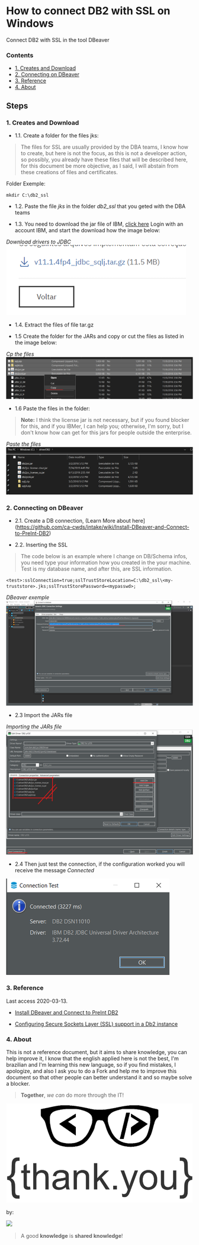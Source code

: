 # How to connect DB2 with SSL on Windows

Connect DB2 with SSL in the tool DBeaver

### Contents
- [1. Creates and Download](#1-creates-and-download)
- [2. Connecting on DBeaver](#2-connecting-on-dbeaver)
- [3. Reference](#3-reference)
- [4. About](#4-about)

## Steps

### 1. Creates and Download
- 1.1. Create a folder for the files jks:
> The files for SSL are usually provided by the DBA teams, I know how to create, but here is not the focus, as this is not a developer action, so possibly, you already have these files that will be described here, for this document be more objective, as I said, I will abstain from these creations of files  and certificates.

Folder Exemple:
```
mkdir C:\db2_ssl
```

- 1.2. Paste the file *jks* in the folder *db2_ssl* that you geted with the DBA teams

- 1.3. You need to download the jar file of IBM, [click here](https://www.ibm.com/support/pages/db2-jdbc-driver-versions-and-downloads)
Login with an account IBM, and start the download how the image below:

*Download drivers to JDBC*
<img src="https://github.com/weslen02/how-to-connect-db2-with-ssl/blob/master/img/1.3.png" class="center">

- 1.4. Extract the files of file tar.gz

- 1.5 Create the folder for the JARs and copy or cut the files as listed in the image below:

*Cp the files*
<img src="https://github.com/weslen02/how-to-connect-db2-with-ssl/blob/master/img/1.5.png" class="center">

- 1.6 Paste the files in the folder:
> **Note:** I think the license jar is not necessary, but if you found blocker for this, and if you IBMer, I can help you;
otherwise, I'm sorry, but I don't know how can get for this jars for people outside the enterprise.

*Paste the files*
<img src="https://github.com/weslen02/how-to-connect-db2-with-ssl/blob/master/img/1.6.png" class="center">


### 2. Connecting on DBeaver
- 2.1. Create a DB connection, (Learn More about here](https://github.com/ca-cwds/intake/wiki/Install-DBeaver-and-Connect-to-PreInt-DB2)

- 2.2. Inserting the SSL
> The code below is an example where I change on DB/Schema infos, you need type your information how you created in the your machine.
Test is my database name, and after this, are SSL information.

```
<test>:sslConnection=true;sslTrustStoreLocation=C:\db2_ssl\<my-truststore>.jks;sslTrustStorePassword=<mypasswd>;
```

*DBeaver exemple*
<img src="https://github.com/weslen02/how-to-connect-db2-with-ssl/blob/master/img/2.2.png" class="center">

- 2.3 Import the JARs file

*Importing the JARs file*
<img src="https://github.com/weslen02/how-to-connect-db2-with-ssl/blob/master/img/2.3.png" class="center">


- 2.4 Then just test the connection, if the configuration worked you will receive the message *Connected*
<img src="https://github.com/weslen02/how-to-connect-db2-with-ssl/blob/master/img/2.4.png" class="center">



### 3. Reference
Last access 2020-03-13.
- [Install DBeaver and Connect to PreInt DB2](https://github.com/ca-cwds/intake/wiki/Install-DBeaver-and-Connect-to-PreInt-DB2)

- [Configuring Secure Sockets Layer (SSL) support in a Db2 instance](https://www.ibm.com/support/knowledgecenter/SSEPGG_11.1.0/com.ibm.db2.luw.admin.sec.doc/doc/t0025241.html)

### 4. About
This is not a reference document, but it aims to share knowledge, you can help improve it, I know that the english applied here is not the best, I'm brazilian and I'm learning this new language, so if you find mistakes, I apologize, and also I ask you to do a Fork and help me to improve this document so that other people can better understand it and so maybe solve a blocker.

> **Together**, *we can* do more through the IT!

<img src="https://github.com/weslen02/end-img/blob/master/tks.png" class="center">

by:

<img src="https://github.com/weslen02/end-img/blob/master/assWeslen2.png" class="center">


> A good **knowledge** is **shared knowledge**!
